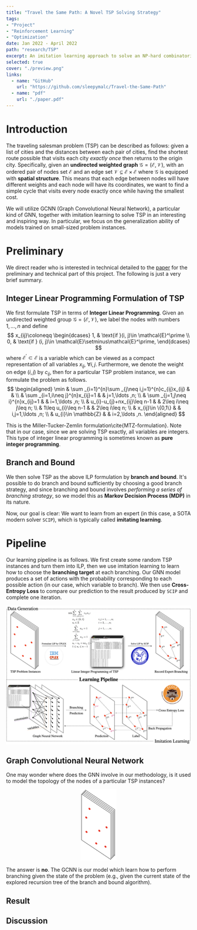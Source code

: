 ```yaml
---
title: "Travel the Same Path: A Novel TSP Solving Strategy"
tags:
- "Project"
- "Reinforcement Learning"
- "Optimization"
date: Jan 2022 - April 2022
path: "research/TSP"
excerpt: An imitation learning approach to solve an NP-hard combinatorial optimization problem exactly.
selected: true
cover: "./preview.png"
links:
  - name: "GitHub"
    url: "https://github.com/sleepymalc/Travel-the-Same-Path"
  - name: "pdf"
    url: "./paper.pdf"
---
```


# Introduction
The traveling salesman problem (TSP) can be described as follows: given a list of cities and the distances between each pair of cities, find the
shortest route possible that visits each city *exactly once* then returns to the origin city.
Specifically, given an **undirected weighted graph** $\mathcal{G} = (\mathcal{E}, \mathcal{V})$, with an ordered pair of nodes set $\mathcal{E}$
and an edge set $\mathcal{V}\subseteq \mathcal{E}\times\mathcal{E}$ where $\mathcal{G}$ is equipped with **spatial structure**. This means that
each edge between nodes will have different weights and each node will have its coordinates, we want to find a simple cycle that visits every node exactly
once while having the smallest cost.

We will utilize GCNN (Graph Convolutional Neural Network), a particular kind of GNN, together with imitation learning to solve TSP in an interesting
and inspiring way. In particular, we focus on the generalization ability of models trained on small-sized problem instances. 

# Preliminary
We direct reader who is interested in technical detailed to the [paper](./paper.pdf) for the preliminary and technical part of this project. The following 
is just a very brief summary.
## Integer Linear Programming Formulation of TSP
We first formulate TSP in terms of **Integer Linear Programming**. Given an undirected weighted group $\mathcal{G} = (\mathcal{E}, \mathcal{V})$,
we label the nodes with numbers $1, \ldots, n$ and define
$$
	x_{ij}\coloneqq \begin{dcases}
		1, & \text{if }(i, j)\in \mathcal{E}^\prime                       \\
		0, & \text{if } (i, j)\in \mathcal{E}\setminus\mathcal{E}^\prime,
	\end{dcases}
$$
where $\mathcal{E}^\prime\subset \mathcal{E}$ is a variable which can be viewed as a compact representation of all variables $x_{ij}$, $\forall i, j$.
Furthermore, we denote the weight on edge $(i, j)$ by $c_{ij}$, then for a particular TSP problem instance, we can formulate the problem as follows.
$$
	\begin{aligned}
		\min & \sum _{i=1}^{n}\sum _{j\neq i,j=1}^{n}c_{ij}x_{ij} &  &                      \\
		     & \sum _{i=1,i\neq j}^{n}x_{ij}=1                    &  & j=1,\ldots ,n;       \\
		     & \sum _{j=1,j\neq i}^{n}x_{ij}=1                    &  & i=1,\ldots ,n;       \\
		     & u_{i}-u_{j}+nx_{ij}\leq n-1                        &  & 2\leq i\neq j\leq n; \\
		     & 1\leq u_{i}\leq n-1                                &  & 2\leq i\leq n;       \\
		     & x_{ij}\in \{0,1\}                                  &  & i,j=1,\ldots ,n;     \\
		     & u_{i}\in \mathbb{Z}                                &  & i=2,\ldots ,n.
	\end{aligned}
$$

This is the Miller-Tucker-Zemlin formulation\cite{MTZ-formulation}. Note that in our case, since we are solving TSP exactly, all variables are
integers. This type of integer linear programming is sometimes known as **pure integer programming**.

## Branch and Bound
We then solve TSP as the above ILP formulation by **branch and bound**. It's possible to do branch and bound sufficiently by choosing a good branch strategy, 
and since branching and bound involves *performing a series of branching strategy*, so we model this as **Markov Decision Process (MDP)** in its nature.

Now, our goal is clear: We want to learn from an expert (in this case, a SOTA modern solver $\texttt{SCIP}$), which is typically called **imitating learning**.

# Pipeline
Our learning pipeline is as follows. We first create some random TSP instances and turn them into ILP,
then we use imitation learning to learn how to choose the **branching target** at each branching.
Our GNN model produces a set of actions with the probability corresponding to each possible action (in our case, which variable to branch). We then
use **Cross-Entropy Loss** to compare our prediction to the result produced by $\texttt{SCIP}$ and complete one iteration.

<p align="center">
	<img src="./figures/pipeline.png"/>
</p>

## Graph Convolutional Neural Network
One may wonder where does the GNN involve in our methodology, is it used to model the topology of the nodes of a particular TSP instances?
<p align="center">
	<img src="./figures/TSP.png" width="100"/>
</p>

The answer is **no**. The GCNN is our model which learn how to perform branching given the state of the problem (e.g., given the current state of the explored 
recursion tree of the branch and bound algorithm).
## Result


## Discussion

